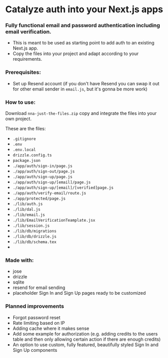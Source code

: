 # Catalyze auth into your Next.js apps

### Fully functional email and password authentication including email verification.
- This is meant to be used as starting point to add auth to an existing Next.js app.
- Copy the files into your project and adapt according to your requirements.

### Prerequisites:
- Set up Resend account (if you don't have Resend you can swap it out for other email sender in `email.js`, but it's gonna be more work)

### How to use:
Download `nna-just-the-files.zip` copy and integrate the files into your own project.

These are the files:
- `.gitignore`
- `.env`
- `.env.local`
- `drizzle.config.ts`
- `package.json`
- `./app/auth/sign-in/page.js`
- `./app/auth/sign-out/page.js`
- `./app/auth/sign-up/page.js`
- `./app/auth/sign-up/[email]/page.js`
- `./app/auth/sign-up/[email]/[verified]page.js`
- `./app/auth/verify-email/route.js`
- `./app/protected/page.js`
- `./lib/auth.js`
- `./lib/dal.js`
- `./lib/email.js`
- `./lib/EmailVerificationTeamplate.jsx`
- `./lib/session.js`
- `./lib/db/migrations`
- `./lib/db/drizzle.js`
- `./lib/db/schema.tex`
- 



### Made with:

- jose
- drizzle
- sqlite
- resend for email sending
- placeholder Sign In and Sign Up pages ready to be customized





### Planned improvements
- Forgot password reset
- Rate limiting based on IP
- Adding cache where it makes sense
- Add some example for authorization (e.g. adding credits to the users table and then only allowing certain action if there are enough credits)
- An option to use custom, fully featured, beautifully styled Sign In and Sign Up components
